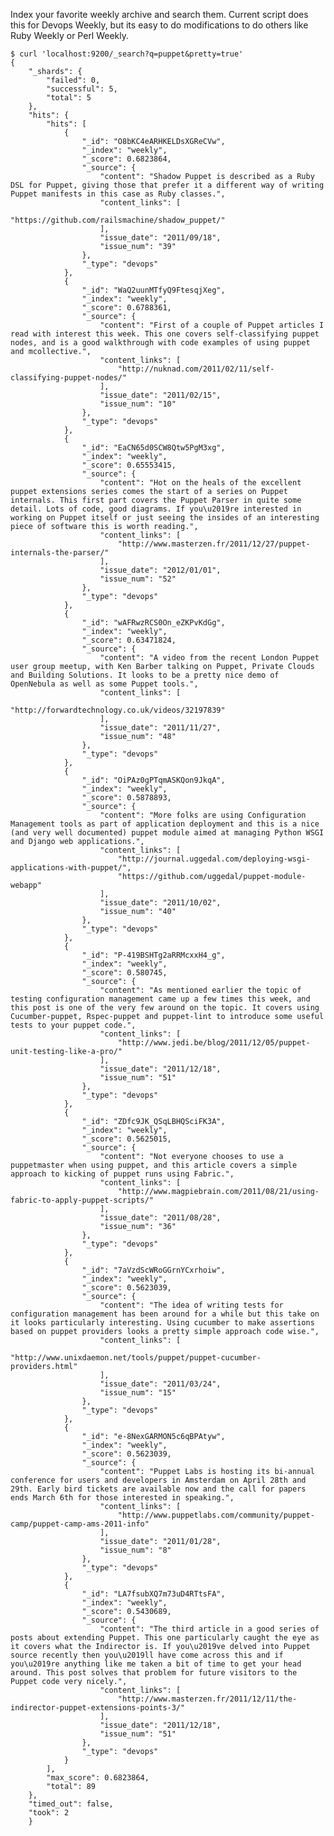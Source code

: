 Index your favorite weekly archive and search them. Current script does this for Devops Weekly, but its easy to do modifications to do others like Ruby Weekly or Perl Weekly.      
    
    $ curl 'localhost:9200/_search?q=puppet&pretty=true'
    {
        "_shards": {
            "failed": 0, 
            "successful": 5, 
            "total": 5
        }, 
        "hits": {
            "hits": [
                {
                    "_id": "O8bKC4eARHKELDsXGReCVw", 
                    "_index": "weekly", 
                    "_score": 0.6823864, 
                    "_source": {
                        "content": "Shadow Puppet is described as a Ruby DSL for Puppet, giving those that prefer it a different way of writing Puppet manifests in this case as Ruby classes.", 
                        "content_links": [
                            "https://github.com/railsmachine/shadow_puppet/"
                        ], 
                        "issue_date": "2011/09/18", 
                        "issue_num": "39"
                    }, 
                    "_type": "devops"
                }, 
                {
                    "_id": "WaQ2uunMTfyQ9FtesqjXeg", 
                    "_index": "weekly", 
                    "_score": 0.6788361, 
                    "_source": {
                        "content": "First of a couple of Puppet articles I read with interest this week. This one covers self-classifying puppet nodes, and is a good walkthrough with code examples of using puppet and mcollective.", 
                        "content_links": [
                            "http://nuknad.com/2011/02/11/self-classifying-puppet-nodes/"
                        ], 
                        "issue_date": "2011/02/15", 
                        "issue_num": "10"
                    }, 
                    "_type": "devops"
                }, 
                {
                    "_id": "EaCN65d0SCW8Qtw5PgM3xg", 
                    "_index": "weekly", 
                    "_score": 0.65553415, 
                    "_source": {
                        "content": "Hot on the heals of the excellent puppet extensions series comes the start of a series on Puppet internals. This first part covers the Puppet Parser in quite some detail. Lots of code, good diagrams. If you\u2019re interested in working on Puppet itself or just seeing the insides of an interesting piece of software this is worth reading.", 
                        "content_links": [
                            "http://www.masterzen.fr/2011/12/27/puppet-internals-the-parser/"
                        ], 
                        "issue_date": "2012/01/01", 
                        "issue_num": "52"
                    }, 
                    "_type": "devops"
                }, 
                {
                    "_id": "wAFRwzRCS0On_eZKPvKdGg", 
                    "_index": "weekly", 
                    "_score": 0.63471824, 
                    "_source": {
                        "content": "A video from the recent London Puppet user group meetup, with Ken Barber talking on Puppet, Private Clouds and Building Solutions. It looks to be a pretty nice demo of OpenNebula as well as some Puppet tools.", 
                        "content_links": [
                            "http://forwardtechnology.co.uk/videos/32197839"
                        ], 
                        "issue_date": "2011/11/27", 
                        "issue_num": "48"
                    }, 
                    "_type": "devops"
                }, 
                {
                    "_id": "OiPAz0gPTqmASKQon9JkqA", 
                    "_index": "weekly", 
                    "_score": 0.5878893, 
                    "_source": {
                        "content": "More folks are using Configuration Management tools as part of application deployment and this is a nice (and very well documented) puppet module aimed at managing Python WSGI and Django web applications.", 
                        "content_links": [
                            "http://journal.uggedal.com/deploying-wsgi-applications-with-puppet/", 
                            "https://github.com/uggedal/puppet-module-webapp"
                        ], 
                        "issue_date": "2011/10/02", 
                        "issue_num": "40"
                    }, 
                    "_type": "devops"
                }, 
                {
                    "_id": "P-419BSHTg2aRRMcxxH4_g", 
                    "_index": "weekly", 
                    "_score": 0.580745, 
                    "_source": {
                        "content": "As mentioned earlier the topic of testing configuration management came up a few times this week, and this post is one of the very few around on the topic. It covers using Cucumber-puppet, Rspec-puppet and puppet-lint to introduce some useful tests to your puppet code.", 
                        "content_links": [
                            "http://www.jedi.be/blog/2011/12/05/puppet-unit-testing-like-a-pro/"
                        ], 
                        "issue_date": "2011/12/18", 
                        "issue_num": "51"
                    }, 
                    "_type": "devops"
                }, 
                {
                    "_id": "ZDfc9JK_QSqLBHQSciFK3A", 
                    "_index": "weekly", 
                    "_score": 0.5625015, 
                    "_source": {
                        "content": "Not everyone chooses to use a puppetmaster when using puppet, and this article covers a simple approach to kicking of puppet runs using Fabric.", 
                        "content_links": [
                            "http://www.magpiebrain.com/2011/08/21/using-fabric-to-apply-puppet-scripts/"
                        ], 
                        "issue_date": "2011/08/28", 
                        "issue_num": "36"
                    }, 
                    "_type": "devops"
                }, 
                {
                    "_id": "7aVzdScWRoGGrnYCxrhoiw", 
                    "_index": "weekly", 
                    "_score": 0.5623039, 
                    "_source": {
                        "content": "The idea of writing tests for configuration management has been around for a while but this take on it looks particularly interesting. Using cucumber to make assertions based on puppet providers looks a pretty simple approach code wise.", 
                        "content_links": [
                            "http://www.unixdaemon.net/tools/puppet/puppet-cucumber-providers.html"
                        ], 
                        "issue_date": "2011/03/24", 
                        "issue_num": "15"
                    }, 
                    "_type": "devops"
                }, 
                {
                    "_id": "e-8NexGARMON5c6qBPAtyw", 
                    "_index": "weekly", 
                    "_score": 0.5623039, 
                    "_source": {
                        "content": "Puppet Labs is hosting its bi-annual conference for users and developers in Amsterdam on April 28th and 29th. Early bird tickets are available now and the call for papers ends March 6th for those interested in speaking.", 
                        "content_links": [
                            "http://www.puppetlabs.com/community/puppet-camp/puppet-camp-ams-2011-info"
                        ], 
                        "issue_date": "2011/01/28", 
                        "issue_num": "8"
                    }, 
                    "_type": "devops"
                }, 
                {
                    "_id": "LA7fsubXQ7m73uD4RTtsFA", 
                    "_index": "weekly", 
                    "_score": 0.5430689, 
                    "_source": {
                        "content": "The third article in a good series of posts about extending Puppet. This one particularly caught the eye as it covers what the Indirector is. If you\u2019ve delved into Puppet source recently then you\u2019ll have come across this and if you\u2019re anything like me taken a bit of time to get your head around. This post solves that problem for future visitors to the Puppet code very nicely.", 
                        "content_links": [
                            "http://www.masterzen.fr/2011/12/11/the-indirector-puppet-extensions-points-3/"
                        ], 
                        "issue_date": "2011/12/18", 
                        "issue_num": "51"
                    }, 
                    "_type": "devops"
                }
            ], 
            "max_score": 0.6823864, 
            "total": 89
        }, 
        "timed_out": false, 
        "took": 2
        }
